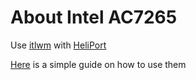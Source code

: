 # About Intel AC7265

Use [itlwm](https://github.com/OpenIntelWireless/itlwm) with [HeliPort](https://github.com/OpenIntelWireless/HeliPort)

[Here](https://github.com/OpenIntelWireless/itlwm/issues/146#issuecomment-660987790) is a simple guide on how to use them

